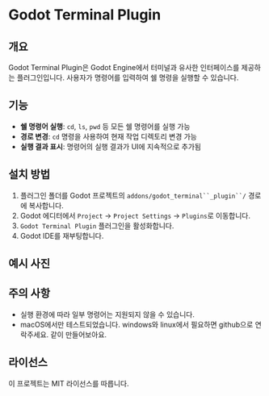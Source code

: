 # Godot Terminal Plugin

## 개요

Godot Terminal Plugin은 Godot Engine에서 터미널과 유사한 인터페이스를 제공하는 플러그인입니다. 사용자가 명령어를 입력하여 쉘 명령을 실행할 수 있습니다.

## 기능

- **쉘 명령어 실행**: `cd`, `ls`, `pwd` 등 모든 쉘 명령어를 실행 가능
- **경로 변경**: `cd` 명령을 사용하여 현재 작업 디렉토리 변경 가능
- **실행 결과 표시**: 명령어의 실행 결과가 UI에 지속적으로 추가됨

## 설치 방법

1. 플러그인 폴더를 Godot 프로젝트의 `addons/godot_terminal``_plugin``/` 경로에 복사합니다.
2. Godot 에디터에서 `Project` -> `Project Settings` -> `Plugins`로 이동합니다.
3. `Godot Terminal Plugin` 플러그인을 활성화합니다.
4. Godot IDE를 재부팅합니다.

## 예시 사진


## 주의 사항

- 실행 환경에 따라 일부 명령어는 지원되지 않을 수 있습니다.
- macOS에서만 테스트되었습니다. windows와 linux에서 필요하면 github으로 연락주세요. 같이 만들어보아요.

## 라이선스

이 프로젝트는 MIT 라이선스를 따릅니다.
